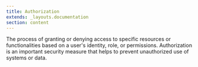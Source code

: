 ```yaml
---
title: Authorization
extends: _layouts.documentation
section: content
---
```


The process of granting or denying access to specific resources or functionalities based on a user's identity, role, or permissions. Authorization is an important security measure that helps to prevent unauthorized use of systems or data.